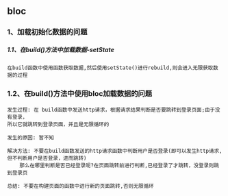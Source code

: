bloc
-----
### 1、加载初始化数据的问题
##### 1.1、在build()方法中加载数据-setState
```
在build函数中使用函数获取数据,然后使用setState()进行rebuild,则会进入无限获取数据的过程
```
### 1.2、在build()方法中使用bloc加载数据的问题
```
发生过程: 在 build函数中发送http请求，根据请求结果判断是否要跳转到登录页面;由于没有登录，
所以它就跳转到登录页面，并且是无限循环的
```
```
发生的原因: 暂不知
```
```
解决方法: 不要在build函数发送的http请求函数中判断用户是否登录(即可以发生http请求,但不判断用户是否登录，进而跳转)
	那么在哪里判断是否已经登录呢?在页面跳转前进行判断,已经登录了才跳转，没登录则跳到登录页
```
```
总结: 不要在构建页面的函数中进行新的页面跳转,否则无限循环
```
